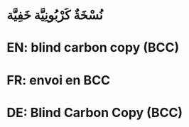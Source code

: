 # نُسْخَةٌ كَرْبُونِيَّة خَفِيَّة

# EN: blind carbon copy (BCC)

# FR: envoi en BCC

# DE: Blind Carbon Copy (BCC)
